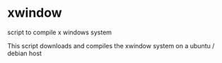 # xwindow
 script to compile x windows system

This script downloads and compiles the xwindow system on a ubuntu / debian host
